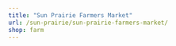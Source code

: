 ```yaml
---
title: "Sun Prairie Farmers Market"
url: /sun-prairie/sun-prairie-farmers-market/
shop: farm
---
```

